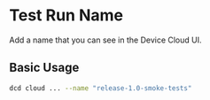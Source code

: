 # Test Run Name

Add a name that you can see in the Device Cloud UI.

## Basic Usage

```bash
dcd cloud ... --name "release-1.0-smoke-tests"
```
